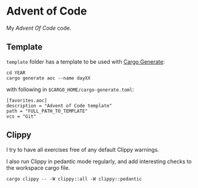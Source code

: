 # Advent of Code

My *Advent Of Code* code.

## Template

`template` folder has a template to be used with [Cargo Generate](https://cargo-generate.github.io/cargo-generate):

    cd YEAR
    cargo generate aoc --name dayXX

with following in `$CARGO_HOME/cargo-generate.toml`:

    [favorites.aoc]
    description = "Advent of Code template"
    path = "FULL_PATH_TO_TEMPLATE"
    vcs = "Git"

## Clippy

I try to have all exercises free of any default Clippy warnings.

I also run Clippy in pedantic mode regularly, and add interesting checks to the workspace cargo file.

    cargo clippy -- -W clippy::all -W clippy::pedantic